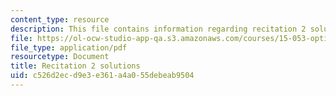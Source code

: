 ```yaml
---
content_type: resource
description: This file contains information regarding recitation 2 solutions.
file: https://ol-ocw-studio-app-qa.s3.amazonaws.com/courses/15-053-optimization-methods-in-management-science-spring-2013/c526d2ecd9e3e361a4a055debeab9504_MIT15_053S13_rec02sol.pdf
file_type: application/pdf
resourcetype: Document
title: Recitation 2 solutions
uid: c526d2ec-d9e3-e361-a4a0-55debeab9504
---
```

